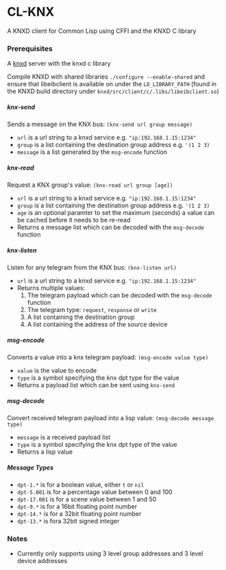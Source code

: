 # CL-KNX
A KNXD client for Common Lisp using CFFI and the KNXD C library

### Prerequisites
A [knxd](https://github.com/knxd/knxd) server with the knxd c library

Compile KNXD with shared libraries  `./configure --enable-shared` and ensure that libeibclient is available on under the `LD_LIBRARY_PATH` (found in the KNXD build directory under `knxd/src/client/c/.libs/libeibclient.so`)

##### knx-send
Sends a message on the KNX bus: `(knx-send url group message)`
* `url` is a url string to a knxd service e.g. `"ip:192.168.1.15:1234"`
* `group` is a list containing the destination group address e.g. `'(1 2 3)`
* `message` is a list generated by the `msg-encode` function

##### knx-read
Request a KNX group's value: `(knx-read url group [age])`
* `url` is a url string to a knxd service e.g. `"ip:192.168.1.15:1234"`
* `group` is a list containing the destination group address e.g. `'(1 2 3)`
* `age` is an optional paramter to set the maximum (seconds) a value can be cached before it needs to be re-read
* Returns a message list which can be decoded with the `msg-decode` function

##### knx-listen
Listen for any telegram from the KNX bus: `(knx-listen url)`
* `url` is a url string to a knxd service e.g. `"ip:192.168.1.15:1234"`
* Returns multiple values:
    1. The telegram payload which can be decoded with the `msg-decode` function
    2. The telegram type: `request`, `response` or `write`
    3. A list containing the destination group
    4. A list containing the address of the source device

##### msg-encode
Converts a value into a knx telegram payload: `(msg-encode value type)`
* `value` is the value to encode
* `type` is a symbol specifying the knx dpt type for the value
*  Returns a payload list which can be sent using `knx-send`

##### msg-decode
Convert received telegram payload into a lisp value: `(msg-decode message type)`
* `message` is a received payload list
* `type` is a symbol specifying the knx dpt type of the value
*  Returns a lisp value


##### Message Types
* `dpt-1.*` is for a boolean value, either `t` or `nil`
* `dpt-5.001` is for a percentage value between 0 and 100
* `dpt-17.001` is for a scene value between 1 and 50
* `dpt-9.*` is for a 16bit floating point number
* `dpt-14.*` is for a 32bit floating point number
* `dpt-13.*` is fora 32bit signed integer

### Notes
* Currently only supports using 3 level group addresses and 3 level device addresses
